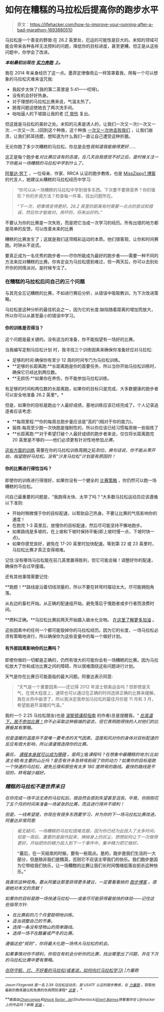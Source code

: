 # 如何在糟糕的马拉松后提高你的跑步水平

> 原文：<https://lifehacker.com/how-to-improve-your-running-after-a-bad-marathon-1693880510>

马拉松是一个善变的野兽:在 26.2 英里处，厄运的可能性是巨大的。未知的领域可能会带来各种各样无法预料的问题，降低你的目标进度，甚至更糟，但正是从这些问题中，你学会了改进。



***本帖最初出现在*** [***实力奔跑***](http://strengthrunning.com/2015/02/in-defense-of-dirty-rotten-no-good-marathons-how-to-learn-from-bad-marathons/) ***上。***

我在 2014 年亲身经历了这一点。墨菲定律像雨云一样笼罩着我，用每一个可以想象的马拉松灾难来诅咒我:

*   我起步太快了(我的第二英里是 5:41——哎呀)。
*   没有机会好好热身。
*   对于理想的马拉松比赛来说，气温太热了。
*   肠胃问题迫使她去了两次洗手间。
*   咄咄逼人的下坡路让我的老 [IT 带伤](http://strengthrunning.com/2014/01/it-band-syndrome-treatment/) 复出。

但这就是马拉松的美妙之处。未知的元素是诱人的，让我们一次又一次(一次又一次…一次又一次…)回到这个种族，这个种族 [一次又一次地击败我们](https://lifehacker.com/five-running-mistakes-that-keep-you-locked-in-the-injur-1672356068) ，让我们崩溃，让我们抓耳挠腮，想知道为什么我们一直让自己遭受这种折磨。

无论你跑了多少次糟糕的马拉松，你总是会想*我知道我能做得更好……*

这正是每个跑步者*对比赛应该有的态度。在几天自我感觉不好之后，是时候关注一下你能从一场糟糕的马拉松中学到什么了。*

[阿曼达·劳丁](https://twitter.com/misszippy1) ，一位母亲、作家、RRCA 认证的跑步教练，也是 [MissZippy1 博客](http://misszippy1.com/) 的代言人，她建议从糟糕的马拉松经历中学习:

> “你可以从一场糟糕的马拉松中学到很多东西。下次要不要换营养？你的锥形？你的步调方法？检查每一件事，找出问题所在。
> 
> *“下一次，把事情变得更好。26.2 英里的距离有时需要一点点的尝试和错误，然后你才能做对。用坏的，将来出好的。”*

不要认为你的比赛是一次失败，而是把它当成一次学习的经历。所有出错的地方都是简单的反馈，可以改善未来的比赛

糟糕的比赛发生了；这就是我们这项精彩运动的本质。他们很客观，让你和时间赛跑。时钟从不说谎。

要真正成为一名优秀的跑步者——尽你所能成为最好的跑步者——需要一种不同的方法来应对糟糕的比赛。你肯定会为马拉松感到难过，但一两天后，你可以去别处开你的同情派对。是时候专注了。

### **在糟糕的马拉松后问自己的三个问题**

与其完全忘记糟糕的比赛，不如进行赛后分析，从错误中吸取教训，为下次改进策略。

马拉松是这种分析的最佳机会之一，因为它的长度:缺陷随着距离的增加而放大，所以你可以从甚至最小的错误中学习。

#### 你的训练是否得当？

这个问题是最关键的。没有适当的准备，你不能指望有一场好的比赛。

当我编写定制马拉松计划 时，我寻找三个训练因素来确保你准备好应对马拉松:

*   足够的时间:确保你有至少 12 周的时间专门为马拉松训练。
*   **足够的长距离跑:**长距离跑是你的首要任务，所以当你开始马拉松训练时，确保它已经达到两位数。
*   **无损伤:**如果你在养伤，你不能参加马拉松训练。

有足够的时间和两位数的长距离跑，如果你的目标只是完成，大多数健康的跑步者可以安全地准备 26.2 英里*。*

但是，如果你的目标是跑出个人最好成绩，基地训练应该已经完成了。个人记录追逐者应该考虑:

*   **每周里程:**你的每周总跑步量应该是“高的”(相对于你的能力)。
*   锻炼:每周至少跑一次快跑是强制性的，所以你应该已经习惯每周做一些锻炼了
*   **长距离跑:**对于希望打破个人最好成绩的跑步者来说，仅仅将长距离跑完 20 英里是不够的——他们必须更有针对性地参加*比赛。*

[这些方面的训练](https://lifehacker.com/four-actionable-ways-to-start-improving-your-running-1646285696) 需要在你的马拉松训练周期之前*到位。换句话说，你不能从零开始，指望跑好马拉松。没有“沙发马拉松”计划是有原因的！*

#### 你的比赛进行得恰当吗？

即使你的训练进行得很好，如果你没有一个健全的 [比赛策略](http://strengthrunning.com/13-lucky-race-tips) ，你仍然可以跑一场糟糕的马拉松。

问自己最重要的问题是，“我跑得太快、太早了吗？“大多数马拉松运动员应该遵循以下准则:

*   开始时稍微慢于你的目标配速，以帮助自己热身。不要让比赛的气氛影响你的速度！
*   在跑完 1-3 英里后，放慢你的目标配速，然后尽可能坚持不懈地跑步。
*   如果路线是多坡的，在上坡和下坡时保持平衡(即上坡时慢一点，下坡时快一点)。
*   如果你感觉良好，避免在 17-20 英里时加快配速。等到第 22 或 23 英里时，马拉松比赛才真正变得艰难。

记住:没有哪场马拉松能在前几英里赢得胜利，但它可能会输！调整好你的配速，确保你不会过早撞墙。

还有其他事情需要记住:

**跑题！**路线是沿着切线测量的，所以不要在转弯时摆动太大。尽可能拥抱角落。

从右边的畜栏开始。从正确的配速组开始，避免落后于慢跑者或步行者而浪费时间。

**燃料正确。**马拉松比赛前两天开始摄入碳水化合物。 [在这里了解更多加油](http://strengthrunning.com/nutrition) 。

这些因素中的任何一个都可能毁掉你的马拉松经历。因为它的长度，一场马拉松必须有策略地进行，所以确保你为这些变量中的每一个做好计划。

#### 有外部因素影响你的比赛吗？

即使你做的一切都是正确的，仍然有很大的可能你会有一场糟糕的比赛。因为马拉松放大了你和成功比赛之间的障碍，所以很难围绕这些问题进行计划。

天气是你在比赛日可能面临的最大问题。阿曼达表示同意:

> “天气是一个重要因素——还记得 2012 年波士顿奥运会吗？但即使是天气，在很大程度上，通常也可以通过在正确的时间选择正确的比赛来缓解。我在炎热中崩溃了，所以我决定我参加马拉松的最佳月份是 11 月和 3 月，希望能避开温暖的气温。”

我的一个 2:25 马拉松朋友(也是 [波斯顿课程指南](http://strengthrunning.com/boston-marathon-course-guide/) 的作者)总是提醒我，“ [*在高温下，我不参加比赛！*](https://lifehacker.com/everything-you-need-to-know-about-running-in-the-heat-1597028647)*你不必采取这种极端的姿态，但它表明跑得快的人对他们的比赛极其有策略。*

*但是温暖的温度并不是唯一要考虑的天气因素。湿度和风对你的身体对目标配速的反应有很大影响，所以请谨慎选择你的比赛。*

*最后， [课程本身就可以成为障碍](https://lifehacker.com/how-to-take-your-running-to-the-trails-for-a-more-sati-1692428030) 。是网*上坡*课程吗？在想象中最糟糕的地方(比如波士顿)有主要的山丘吗？是否有许多急转弯削弱了你的动力？如果你的目标是跑一个快速的马拉松，避免丘陵和那些有太多 180 度转弯的路线。最快的路线是平坦的，转弯越少越好。*

### *糟糕的马拉松不是世界末日*

*在你完成一场平淡无奇的马拉松后，很自然会感到失望甚至沮丧。毕竟，你刚刚花了五个月的时间来准备一场紧张的比赛，而且进行得并不顺利！* 

*但是，一线希望是，你现在有很多东西要学习，并为你的下一场马拉松比赛改进。阿曼达非常同意:*

> *毫无疑问，一场糟糕的马拉松很难克服，因为你已经为此投入了太多时间。但是一周后，重要的是振作起来，掸掉身上的灰尘，想想如何让下一次做得更好。开始把你的精力投入到下一个事件中，集中精力把它做好。*
> 
> **“最后，在一天结束的时候，要有一些观点。是的，跑步是我们生活的一大部分，但是除非我们是精英，否则它不应该主宰我们的快乐。我们跑步是因为它带给我们快乐，让一场糟糕的比赛让我们长时间情绪低落会扼杀这种快乐。”**

*我喜欢这种视角。要从阿曼达那里获得更多建议，一定要看看她的 [跑步博客](http://misszippy1.com/) 。感谢她对本文的贡献！* 

*如果你的目标是跑一场快速马拉松——或者尽可能获得最愉快的体验——记住这些指导方针:*

*   *在比赛前的几个月里聪明地训练。*
*   *适当调整自己的节奏。*
*   *选择一条没有怪物山的简单路线。*
*   *选择一场不在酷暑或严冬的比赛。*

*遵循这些“规则”，你将最大化跑一场伟大马拉松的机会。*

*如果事情对你不顺利，你现在有机会分析你的比赛，找出哪里出了问题，并在下次的马拉松比赛中更有策略。*

*[在防守脏、烂、不好看的马拉松(或者说，如何向烂马拉松学习)](http://strengthrunning.com/2015/02/in-defense-of-dirty-rotten-no-good-marathons-how-to-learn-from-bad-marathons/) |力量跑*

* * *

*<small>*Jason Fitzgerald 是一名 2:39 马拉松运动员，是 USATF 认证的跑步教练，在*</small> [<small>*力量跑*</small>](http://strengthrunning.com/) <small>*。获取他最新的教练建议和免费的伤病预防课程*</small> [<small>*这里*</small>](http://strengthrunning.com/injury-prevention-ecourse/) <small>*。*</small>*

**<small>画面由</small>*[<small>*Charcompix*</small>](http://www.shutterstock.com/pic-241545919/stock-photo-numbers-on-running-track.html?src=0t0piXJvfmNmc5vEmJZoww-5-106)<small>*和*</small>[<small>*shock factor . de*</small>](http://www.shutterstock.com/pic-134823689/stock-vector-funny-cartoon-jogger.html?src=Rtyf4s2NBTs0KaP6hqWF7Q-3-89)<small>*(Shutterstock)*</small>[<small>*Elvert Barnes*</small>](https://www.flickr.com/photos/perspective/10561900273/sizes/l)<small>想看看你在 Lifehacker 上的作品吗？邮箱</small> [<small>*安迪*</small>](mailto:andy@lifehacker.com) <small>*。*</small>*